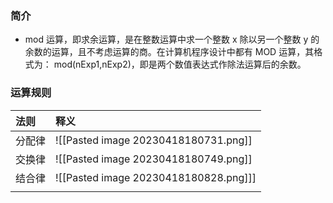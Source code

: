 ### 简介

- mod 运算，即求余运算，是在整数运算中求一个整数 x 除以另一个整数 y 的余数的运算，且不考虑运算的商。在计算机程序设计中都有 MOD 运算，其格式为： mod(nExp1,nExp2)，即是两个数值表达式作除法运算后的余数。




### 运算规则
|  法则    | 释义     |
|:-----|:-----|
|  分配律    |    ![[Pasted image 20230418180731.png]]  |
|    交换律  |      ![[Pasted image 20230418180749.png]] |
|    结合律  |     ![[Pasted image 20230418180828.png]]]  
|      |      |





